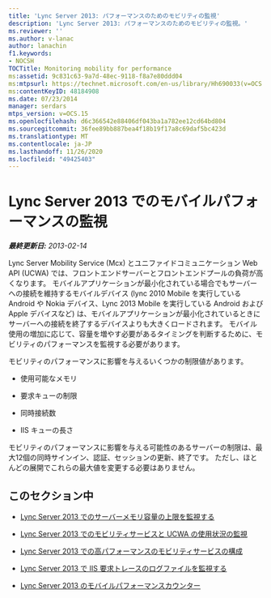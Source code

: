 ```yaml
---
title: 'Lync Server 2013: パフォーマンスのためのモビリティの監視'
description: 'Lync Server 2013: パフォーマンスのためのモビリティの監視。'
ms.reviewer: ''
ms.author: v-lanac
author: lanachin
f1.keywords:
- NOCSH
TOCTitle: Monitoring mobility for performance
ms:assetid: 9c831c63-9a7d-48ec-9118-f8a7e80ddd04
ms:mtpsurl: https://technet.microsoft.com/en-us/library/Hh690033(v=OCS.15)
ms:contentKeyID: 48184908
ms.date: 07/23/2014
manager: serdars
mtps_version: v=OCS.15
ms.openlocfilehash: d6c366542e88406df043ba1a782ee12cd64bd804
ms.sourcegitcommit: 36fee89bb887bea4f18b19f17a8c69daf5bc423d
ms.translationtype: MT
ms.contentlocale: ja-JP
ms.lasthandoff: 11/26/2020
ms.locfileid: "49425403"
---
```

# <a name="monitoring-mobility-for-performance-in-lync-server-2013"></a>Lync Server 2013 でのモバイルパフォーマンスの監視

<div data-xmlns="http://www.w3.org/1999/xhtml">

<div class="topic" data-xmlns="http://www.w3.org/1999/xhtml" data-msxsl="urn:schemas-microsoft-com:xslt" data-cs="https://msdn.microsoft.com/">

<div data-asp="https://msdn2.microsoft.com/asp">



</div>

<div id="mainSection">

<div id="mainBody">

<span> </span>

_**最終更新日:** 2013-02-14_

Lync Server Mobility Service (Mcx) とユニファイドコミュニケーション Web API (UCWA) では、フロントエンドサーバーとフロントエンドプールの負荷が高くなります。 モバイルアプリケーションが最小化されている場合でもサーバーへの接続を維持するモバイルデバイス (lync 2010 Mobile を実行している Android や Nokia デバイス、Lync 2013 Mobile を実行している Android および Apple デバイスなど) は、モバイルアプリケーションが最小化されているときにサーバーへの接続を終了するデバイスよりも大きくロードされます。 モバイル使用の増加に応じて、容量を増やす必要があるタイミングを判断するために、モビリティのパフォーマンスを監視する必要があります。

モビリティのパフォーマンスに影響を与えるいくつかの制限値があります。

  - 使用可能なメモリ

  - 要求キューの制限

  - 同時接続数

  - IIS キューの長さ

モビリティのパフォーマンスに影響を与える可能性のあるサーバーの制限は、最大12個の同時サインイン、認証、セッションの更新、終了です。 ただし、ほとんどの展開でこれらの最大値を変更する必要はありません。

<div>

## <a name="in-this-section"></a>このセクション中

  - [Lync Server 2013 でのサーバーメモリ容量の上限を監視する](lync-server-2013-monitoring-for-server-memory-capacity-limits.md)

  - [Lync Server 2013 でのモビリティサービスと UCWA の使用状況の監視](lync-server-2013-monitoring-mobility-service-and-ucwa-usage.md)

  - [Lync Server 2013 での高パフォーマンスのモビリティサービスの構成](lync-server-2013-configuring-mobility-service-for-high-performance.md)

  - [Lync Server 2013 で IIS 要求トレースのログファイルを監視する](lync-server-2013-monitoring-iis-request-tracing-log-files.md)

  - [Lync Server 2013 のモバイルパフォーマンスカウンター](lync-server-2013-mobility-performance-counters.md)

</div>

</div>

<span> </span>

</div>

</div>

</div>

